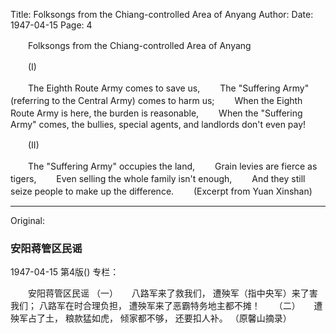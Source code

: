 Title: Folksongs from the Chiang-controlled Area of Anyang
Author:
Date: 1947-04-15
Page: 4

　　Folksongs from the Chiang-controlled Area of Anyang

　　(I)

　　The Eighth Route Army comes to save us,
　　The "Suffering Army" (referring to the Central Army) comes to harm us;
　　When the Eighth Route Army is here, the burden is reasonable,
　　When the "Suffering Army" comes, the bullies, special agents, and landlords don't even pay!

　　(II)

　　The "Suffering Army" occupies the land,
　　Grain levies are fierce as tigers,
　　Even selling the whole family isn't enough,
　　And they still seize people to make up the difference.
　　(Excerpt from Yuan Xinshan)



<hr /> 

Original: 


### 安阳蒋管区民谣

1947-04-15
第4版()
专栏：

　　安阳蒋管区民谣
    （一）
　
    八路军来了救我们，
    遭殃军（指中央军）来了害我们；
    八路军在时合理负担，
    遭殃军来了恶霸特务地主都不摊！
　
    （二）
　
    遭殃军占了土，
    粮款猛如虎，
    倾家都不够，
    还要扣人补。
    （原馨山摘录）
